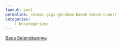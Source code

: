 ```yaml
---
layout: post
permalink: /mimpi-gigi-geraham-bawah-kanan-copot/
categories:
    - Uncategorized
---
```


[Baca Selengkapnya](/03)